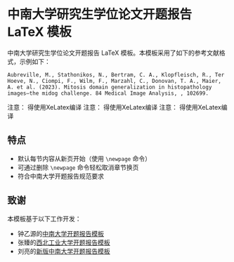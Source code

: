# 中南大学研究生学位论文开题报告 LaTeX 模板

中南大学研究生学位论文开题报告 LaTeX 模板。本模板采用了如下的参考文献格式，示例如下：

```
Aubreville, M., Stathonikos, N., Bertram, C. A., Klopfleisch, R., Ter Hoeve, N., Ciompi, F., Wilm, F., Marzahl, C., Donovan, T. A., Maier, A. et al. (2023). Mitosis domain generalization in histopathology images—the midog challenge. 84 Medical Image Analysis, , 102699.
```

注意： 得使用XeLatex编译
注意： 得使用XeLatex编译
注意： 得使用XeLatex编译

## 特点

- 默认每节内容从新页开始（使用 `\newpage` 命令）
- 可通过删除 `\newpage` 命令轻松取消章节换页
- 符合中南大学开题报告规范要求

## 致谢

本模板基于以下工作开发：
- 钟乙源的[中南大学开题报告模板](https://github.com/zhong-yy/CSU_Thesis_Proposal)
- 张臻的[西北工业大学开题报告模板](https://github.com/zzhang1987/NPUResearchProposal)
- 刘亮的[新版中南大学开题报告模板](https://github.com/gisliuliang/New_CSU_Thesis_Proposal)